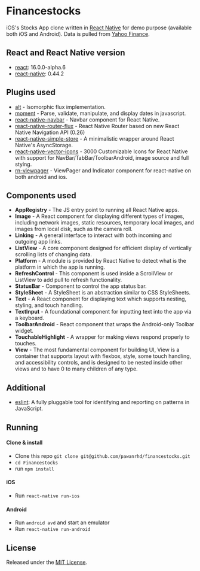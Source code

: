 # Financestocks

iOS's Stocks App clone written in [React Native](https://github.com/facebook/react-native) for demo purpose (available both iOS and Android). Data is pulled from [Yahoo Finance](finance.yahoo.com).


## React and React Native version

* [react](https://github.com/facebook/react): 16.0.0-alpha.6
* [react-native](https://github.com/facebook/react-native): 0.44.2

## Plugins used

* [alt](https://github.com/goatslacker/alt) - Isomorphic flux implementation.
* [moment](https://github.com/moment/moment) - Parse, validate, manipulate, and display dates in javascript.
* [react-native-navbar](https://github.com/Kureev/react-native-navbar) - Navbar component for React Native.
* [react-native-router-flux](https://github.com/aksonov/react-native-router-flux) - React Native Router based on new React Native Navigation API (0.26)
* [react-native-simple-store](https://github.com/jasonmerino/react-native-simple-store) - A minimalistic wrapper around React Native's AsyncStorage.
* [react-native-vector-icons](https://github.com/oblador/react-native-vector-icons) - 3000 Customizable Icons for React Native with support for NavBar/TabBar/ToolbarAndroid, image source and full stying.
* [rn-viewpager](https://github.com/zbtang/React-Native-ViewPager) - ViewPager and Indicator component for react-native on both android and ios.

## Components used

* **AppRegistry** - The JS entry point to running all React Native apps.
* **Image** - A React component for displaying different types of images, including network images, static resources, temporary local images, and images from local disk, such as the camera roll.
* **Linking** - A general interface to interact with both incoming and outgoing app links.
* **ListView** - A core component designed for efficient display of vertically scrolling lists of changing data.
* **Platform** - A module is provided by React Native to detect what is the platform in which the app is running.
* **RefreshControl** - This component is used inside a ScrollView or ListView to add pull to refresh functionality.
* **StatusBar** - Component to control the app status bar.
* **StyleSheet** - A StyleSheet is an abstraction similar to CSS StyleSheets.
* **Text** - A React component for displaying text which supports nesting, styling, and touch handling.
* **TextInput** - A foundational component for inputting text into the app via a keyboard.
* **ToolbarAndroid** - React component that wraps the Android-only Toolbar widget.
* **TouchableHighlight** - A wrapper for making views respond properly to touches.
* **View** - The most fundamental component for building UI, View is a container that supports layout with flexbox, style, some touch handling, and accessibility controls, and is designed to be nested inside other views and to have 0 to many children of any type.

## Additional

* [eslint](https://github.com/eslint/eslint): A fully pluggable tool for identifying and reporting on patterns in JavaScript.

## Running

#### Clone & install

* Clone this repo `git clone git@github.com/pawanrhd/financestocks.git`
* `cd Financestocks`
* run `npm install`

#### iOS

* Run `react-native run-ios`

#### Android

* Run `android avd` and start an emulator
* Run `react-native run-android`


## License

Released under the [MIT License](http://opensource.org/licenses/MIT).
